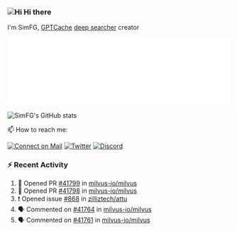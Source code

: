 ### <img src='https://qpluspicture.oss-cn-beijing.aliyuncs.com/6LjjQA/Hi.gif' alt='Hi' width="24"/> Hi there

I'm SimFG, [GPTCache](https://github.com/zilliztech/GPTCache) [deep searcher](https://github.com/zilliztech/deep-searcher) creator

![Metrics 👋](/metrics.plugin.followup.user.svg)

![SimFG's GitHub stats](https://github-readme-stats.vercel.app/api?username=SimFG&show_icons=true&theme=radical&count_private=true)

📫 How to reach me:

[![Connect on Mail](https://img.shields.io/badge/Ask%20me-anything-1abc9c.svg)](mailto:1142838399@qq.com)
[![Twitter](https://img.shields.io/twitter/follow/FogSim?style=social)](https://twitter.com/FogSim)
[![Discord](https://img.shields.io/discord/1092648432495251507?label=Discord&logo=discord)](https://discord.gg/Q8C6WEjSWV)

### :zap: Recent Activity

<!--START_SECTION:activity-->
1. 💪 Opened PR [#41799](https://github.com/milvus-io/milvus/pull/41799) in [milvus-io/milvus](https://github.com/milvus-io/milvus)
2. 💪 Opened PR [#41798](https://github.com/milvus-io/milvus/pull/41798) in [milvus-io/milvus](https://github.com/milvus-io/milvus)
3. ❗️ Opened issue [#868](https://github.com/zilliztech/attu/issues/868) in [zilliztech/attu](https://github.com/zilliztech/attu)
4. 🗣 Commented on [#41764](https://github.com/milvus-io/milvus/issues/41764) in [milvus-io/milvus](https://github.com/milvus-io/milvus)
5. 🗣 Commented on [#41761](https://github.com/milvus-io/milvus/issues/41761) in [milvus-io/milvus](https://github.com/milvus-io/milvus)
<!--END_SECTION:activity-->

